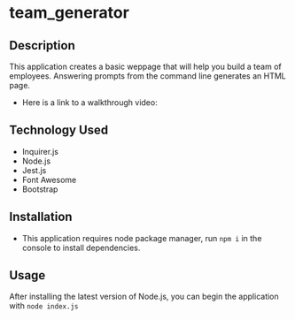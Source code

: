 # team_generator

## Description
This application creates a basic weppage that will help you build a team of employees. Answering prompts from the command line generates an HTML page.

- Here is a link to a walkthrough video:


## Technology Used
- Inquirer.js
- Node.js
- Jest.js
- Font Awesome
- Bootstrap


## Installation

- This application requires node package manager, 
run `npm i` in the console to install dependencies.

## Usage 

After installing the latest version of Node.js, 
you can begin the application with `node index.js`
